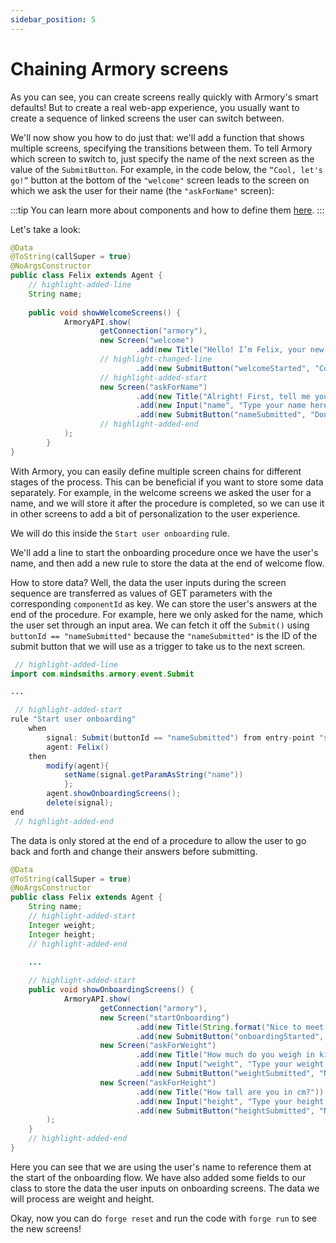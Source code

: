 ```yaml
---
sidebar_position: 5
---
```


# Chaining Armory screens

As you can see, you can create screens really quickly with Armory's smart defaults! 
But to create a real web-app experience, you usually want to create a sequence of linked screens the user can switch between.

We'll now show you how to do just that: we'll add a function that shows multiple screens, specifying the transitions between them. 
To tell Armory which screen to switch to, just specify the name of the next screen as the value of the `SubmitButton`. 
For example, in the code below, the `“Cool, let's go!”` button at the bottom of the `"welcome"` screen leads to the screen on which we ask the user for their name (the `"askForName"` screen):

:::tip
You can learn more about components and how to define them [here](/docs/integrations/web).
:::

Let's take a look:

```java title="java/agents/Felix.java"
@Data
@ToString(callSuper = true)
@NoArgsConstructor
public class Felix extends Agent {
    // highlight-added-line
    String name;
    
    public void showWelcomeScreens() {
            ArmoryAPI.show(
                    getConnection("armory"),
                    new Screen("welcome")
                            .add(new Title("Hello! I’m Felix, your new workout buddy. I’m here to help you get fit and healthy!\nReady?"))
                    // highlight-changed-line        
                            .add(new SubmitButton("welcomeStarted", "Cool, let's go!", "askForName")),
                    // highlight-added-start
                    new Screen("askForName")
                            .add(new Title("Alright! First, tell me your name?"))
                            .add(new Input("name", "Type your name here", "text"))
                            .add(new SubmitButton("nameSubmitted", "Done, next!"))
                    // highlight-added-end
            );
        }
}
```

With Armory, you can easily define multiple screen chains for different stages of the process. This can be beneficial if you want to store some data separately.
For example, in the welcome screens we asked the user for a name, and we will store it after the procedure is completed, so we can use it in other screens to add a bit of personalization to the user experience.

We will do this inside the `Start user onboarding` rule. 

We'll add a line to start the onboarding procedure once we have the user's name, and then add a new rule to store the data at the end of welcome flow.

How to store data? Well, the data the user inputs during the screen sequence are transferred as values of GET parameters with the corresponding `componentId` as key.
We can store the user's answers at the end of the procedure. For example, here we only asked for the name, which the user set through an input area. 
We can fetch it off the `Submit()` using `buttonId == "nameSubmitted"` because the `"nameSubmitted"` is the ID of the submit button that we will use as a trigger to take us to the next screen.

```java titile="rules/felix/Felix.drl"
 // highlight-added-line
import com.mindsmiths.armory.event.Submit

...

 // highlight-added-start
rule "Start user onboarding"
    when
        signal: Submit(buttonId == "nameSubmitted") from entry-point "signals"
        agent: Felix()
    then
        modify(agent){
            setName(signal.getParamAsString("name"))
            };
        agent.showOnboardingScreens();
        delete(signal);
end
 // highlight-added-end
```

The data is only stored at the end of a procedure to allow the user to go back and forth and change their answers before submitting. 

```java title="java/agents/Felix.java"
@Data
@ToString(callSuper = true)
@NoArgsConstructor
public class Felix extends Agent {
    String name;
    // highlight-added-start
    Integer weight;
    Integer height;
    // highlight-added-end

    ...
    
    // highlight-added-start
    public void showOnboardingScreens() {
            ArmoryAPI.show(
                    getConnection("armory"),
                    new Screen("startOnboarding")
                            .add(new Title(String.format("Nice to meet you %s! Now let's make a workout plan just for you!\nReady? 💪", name)))
                            .add(new SubmitButton("onboardingStarted", "Let's go!", "askForWeight")),
                    new Screen("askForWeight")
                            .add(new Title("How much do you weigh in kilograms?"))
                            .add(new Input("weight", "Type your weight here", "number"))
                            .add(new SubmitButton("weightSubmitted", "Next!", "askForHeight")),
                    new Screen("askForHeight")
                            .add(new Title("How tall are you in cm?"))
                            .add(new Input("height", "Type your height here", "number"))
                            .add(new SubmitButton("heightSubmitted", "Next!"))
        );
    }
    // highlight-added-end
}
```

Here you can see that we are using the user's name to reference them at the start of the onboarding flow. 
We have also added some fields to our class to store the data the user inputs on onboarding screens. The data we will process are weight and height.

Okay, now you can do `forge reset` and run the code with `forge run` to see the new screens!